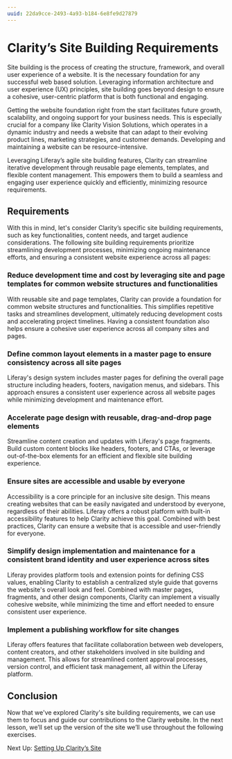 ```yaml
---
uuid: 22da9cce-2493-4a93-b184-6e8fe9d27879
---
```

# Clarity’s Site Building Requirements

Site building is the process of creating the structure, framework, and overall user experience of a website. It is the necessary foundation for any successful web based solution. Leveraging information architecture and user experience (UX) principles, site building goes beyond design to ensure a cohesive, user-centric platform that is both functional and engaging.

Getting the website foundation right from the start facilitates future growth, scalability, and ongoing support for your business needs. This is especially crucial for a company like Clarity Vision Solutions, which operates in a dynamic industry and needs a website that can adapt to their evolving product lines, marketing strategies, and customer demands. Developing and maintaining a website can be resource-intensive.

Leveraging Liferay’s agile site building features, Clarity can streamline iterative development through reusable page elements, templates, and flexible content management. This empowers them to build a seamless and engaging user experience quickly and efficiently, minimizing resource requirements.

## Requirements

With this in mind, let's consider Clarity’s specific site building requirements, such as key functionalities, content needs, and target audience considerations. The following site building requirements prioritize streamlining development processes, minimizing ongoing maintenance efforts, and ensuring a consistent website experience across all pages:

### Reduce development time and cost by leveraging site and page templates for common website structures and functionalities

With reusable site and page templates, Clarity can provide a foundation for common website structures and functionalities. This simplifies repetitive tasks and streamlines development, ultimately reducing development costs and accelerating project timelines. Having a consistent foundation also helps ensure a cohesive user experience across all company sites and pages.

### Define common layout elements in a master page to ensure consistency across all site pages

Liferay's design system includes master pages for defining the overall page structure including headers, footers, navigation menus, and sidebars. This approach ensures a consistent user experience across all website pages while minimizing development and maintenance effort.

### Accelerate page design with reusable, drag-and-drop page elements

Streamline content creation and updates with Liferay's page fragments. Build custom content blocks like headers, footers, and CTAs, or leverage out-of-the-box elements for an efficient and flexible site building experience.

### Ensure sites are accessible and usable by everyone

Accessibility is a core principle for an inclusive site design. This means creating websites that can be easily navigated and understood by everyone, regardless of their abilities. Liferay offers a robust platform with built-in accessibility features to help Clarity achieve this goal. Combined with best practices, Clarity can ensure a website that is accessible and user-friendly for everyone.

### Simplify design implementation and maintenance for a consistent brand identity and user experience across sites

Liferay provides platform tools and extension points for defining CSS values, enabling Clarity to establish a centralized style guide that governs the website's overall look and feel. Combined with master pages, fragments, and other design components, Clarity can implement a visually cohesive website, while minimizing the time and effort needed to ensure consistent user experience.

### Implement a publishing workflow for site changes

Liferay offers features that facilitate collaboration between web developers, content creators, and other stakeholders involved in site building and management. This allows for streamlined content approval processes, version control, and efficient task management, all within the Liferay platform.

<!-- Additional Requirements:
Security:
Implement websites following security best practices.

Optimization and Open Graph/Social Media...

Localization:
Support multiple languages and display the correct content based on the user's selected language.

Site Membership...

Navigation:
Provide users with a clear and intuitive navigation structure to easily find the information they need

Analytics and User Engagement:
Integrate analytics tools to track user behavior, measure website performance, and optimize content for better user engagement
Clarity can integrate analytics tools to provide insights into website traffic, user behavior, and conversion rates. Clarity can leverage this data to understand their audience better, identify areas for improvement, and make data-driven decisions to optimize content and functionalities for better user engagement and website performance.
-->

## Conclusion

Now that we've explored Clarity's site building requirements, we can use them to focus and guide our contributions to the Clarity website. In the next lesson, we’ll set up the version of the site we’ll use throughout the following exercises.

Next Up: [Setting Up Clarity’s Site](.setting-up-claritys-site.md)
